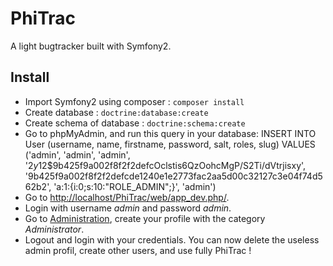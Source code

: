 PhiTrac
=======

A light bugtracker built with Symfony2.

## Install
- Import Symfony2 using composer : ```composer install```
- Create database : ```doctrine:database:create```
- Create schema of database : ```doctrine:schema:create```
- Go to phpMyAdmin, and run this query in your database: 
  INSERT INTO User (username, name, firstname, password, salt, roles, slug) VALUES ('admin', 'admin', 'admin', '$2y$12$9b425f9a002f8f2f2defcOclstis6QzOohcMgP/S2Ti/dVtrjisxy', '9b425f9a002f8f2f2defcde1240e1e2773fac2aa5d00c32127c3e04f74d562b2', 'a:1:{i:0;s:10:"ROLE_ADMIN";}', 'admin')
- Go to [http://localhost/PhiTrac/web/app_dev.php/](http://localhost/PhiTrac/web/app_dev.php/).
- Login with username *admin* and password *admin*.
- Go to [Administration](http://localhost/PhiTrac/web/app_dev.php/admin), create your profile with the category *Administrator*.
- Logout and login with your credentials. You can now delete the useless admin profil, create other users, and use fully PhiTrac !
